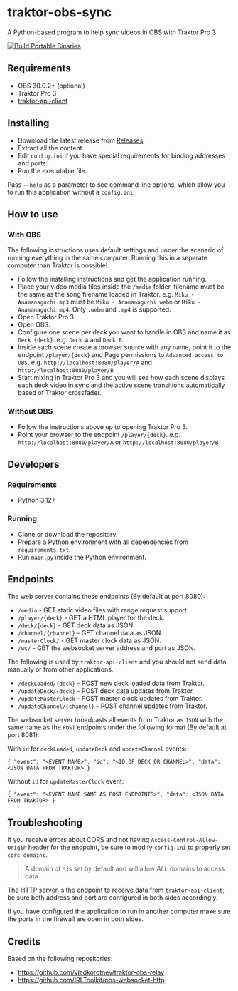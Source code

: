 # traktor-obs-sync
A Python-based program to help sync videos in OBS with Traktor Pro 3

[![Build Portable Binaries](https://github.com/jota2rz/traktor-obs-sync/actions/workflows/main.yml/badge.svg)](https://github.com/jota2rz/traktor-obs-sync/actions/workflows/main.yml)

## Requirements
- OBS 30.0.2+ (optional)
- Traktor Pro 3
- [traktor-api-client](https://github.com/ErikMinekus/traktor-api-client)

## Installing
- Download the latest release from [Releases](https://github.com/jota2rz/traktor-obs-sync/releases).
- Extract all the content.
- Edit `config.ini` if you have special requirements for binding addresses and ports.
- Run the executable file.

Pass `--help` as a parameter to see command line options, which allow you to run this application without a `config.ini`.

## How to use
### With OBS
The following instructions uses default settings and under the scenario of running everything in the same computer.
Running this in a separate computer than Traktor is possible!

- Follow the installing instructions and get the application running.
- Place your video media files inside the `/media` folder, filename must be the same as the song filename loaded in Traktor. e.g. `Miku - Anamanaguchi.mp3` must be `Miku - Anamanaguchi.webm` or `Miku - Anamanaguchi.mp4`. Only `.webm` and `.mp4` is supported.
- Open Traktor Pro 3.
- Open OBS.
- Configure one scene per deck you want to handle in OBS and name it as `Deck {deck}`. e.g. `Deck A` and `Deck B`.
- Inside each scene create a browser source with any name, point it to the endpoint `/player/{deck}` and Page permissions to `Advanced access to OBS`. e.g. `http://localhost:8080/player/A` and `http://localhost:8080/player/B`
- Start mixing in Traktor Pro 3 and you will see how each scene displays each deck video in sync and the active scene transitions automatically based of Traktor crossfader.

### Without OBS
- Follow the instructions above up to opening Traktor Pro 3.
- Point your browser to the endpoint `/player/{deck}`. e.g. `http://localhost:8080/player/A` or `http://localhost:8080/player/B`

## Developers
### Requirements
- Python 3.12+

### Running
- Clone or download the repository.
- Prepare a Python environment with all dependencies from `requirements.txt`.
- Run `main.py` inside the Python environment.

## Endpoints
The web server contains these endpoints (By default at port 8080):

- `/media` - GET static video files with range request support.
- `/player/{deck}` - GET a HTML player for the deck.
- `/deck/{deck}` - GET deck data as JSON.
- `/channel/{channel}` - GET channel data as JSON.
- `/masterClock/` - GET master clock data as JSON.
- `/ws/` - GET the websocket server address and port as JSON.

The following is used by `traktor-api-client` and you should not send data manually or from other applications.
- `/deckLoaded/{deck}` - POST new deck loaded data from Traktor.
- `/updateDeck/{deck}` - POST deck data updates from Traktor.
- `/updateMasterClock` - POST master clock updates from Traktor.
- `/updateChannel/{channel}` - POST channel updates from Traktor.

The websocket server broadcasts all events from Traktor as `JSON` with the same name as the `POST` endpoints under the following format (By default at port 8081):

With `id` for `deckLoaded`, `updateDeck` and `updateChannel` events:
```
{ "event": "<EVENT NAME>", "id": "<ID OF DECK OR CHANNEL>", "data": <JSON DATA FROM TRAKTOR> }
```

Without `id` for `updateMasterClock` event:
```
{ "event": "<EVENT NAME SAME AS POST ENDPOINTS>", "data": <JSON DATA FROM TRAKTOR> }
```

## Troubleshooting
If you receive errors about CORS and not having `Access-Control-Allow-Origin` header for the endpoint, be sure to modify `config.ini` to properly set `cors_domains`.

> A domain of `*` is set by default and will allow *ALL* domains to access data.

The HTTP server is the endpoint to receive data from `traktor-api-client`, be sure both address and port are configured in both sides accordingly.

If you have configured the application to run in another computer make sure the ports in the firewall are open in both sides.

## Credits
Based on the following repositories:
- https://github.com/vladkorotnev/traktor-obs-relay
- https://github.com/IRLToolkit/obs-websocket-http
